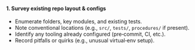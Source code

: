 #### 1. Survey existing repo layout & configs

* Enumerate folders, key modules, and existing tests.
* Note conventional locations (e.g., `src/`, `tests/`, `procedures/` if present).
* Identify any tooling already configured (pre‑commit, CI, etc.).
* Record pitfalls or quirks (e.g., unusual virtual‑env setup).
